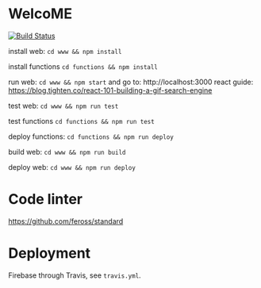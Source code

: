 # WelcoME
[![Build Status](https://travis-ci.org/code4romania/WelcoME.svg?branch=master)](https://travis-ci.org/code4romania/WelcoME)

install web:
`cd www && npm install`

install functions
`cd functions && npm install`

run web:
`cd www && npm start`
and go to:
http://localhost:3000
react guide:
https://blog.tighten.co/react-101-building-a-gif-search-engine

test web:
`cd www && npm run test`

test functions
`cd functions && npm run test`


deploy functions:
`cd functions && npm run deploy`


build web:
`cd www && npm run build`

deploy web:
`cd www && npm run deploy`


# Code linter

https://github.com/feross/standard

# Deployment

Firebase through Travis, see `travis.yml`.
